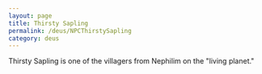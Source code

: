 ```yaml
---
layout: page
title: Thirsty Sapling
permalink: /deus/NPCThirstySapling
category: deus
---
```

Thirsty Sapling is one of the villagers from Nephilim on the &quot;living planet.&quot;
